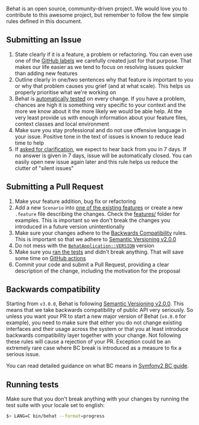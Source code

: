 Behat is an open source, community-driven project. We would love you to contribute to
this awesome project, but remember to follow the few simple rules defined in this
document.

## Submitting an Issue

1. State clearly if it is a feature, a problem or refactoring. You can even use one
of the [GitHub labels](https://github.com/Behat/Behat/labels) we carefully created
just for that purpose. That makes our life easier as we tend to focus on resolving
issues quicker than adding new features
2. Outline clearly in one/two sentences why that feature is important to you or why
that problem causes you grief (and at what scale). This helps us properly prioritise
what we're working on
3. Behat is [automatically tested](https://github.com/Behat/Behat/actions) on every change.
If you have a problem, chances are high it is something very specific to your context
and the more we know about it the more likely we would be able help. At the very least
provide us with enough information about your feature files, context classes and local
environment
4. Make sure you stay professional and do not use offensive language in your issue.
Positive tone in the text of issues is known to reduce lead time to help
5. If [asked for clarification](https://github.com/Behat/Behat/labels/requires%20clarification),
we expect to hear back from you in 7 days. If no answer is given in 7 days, issue will
be automatically closed. You can easily open new issue again later and this rule helps
us reduce the clutter of "silent issues"

## Submitting a Pull Request

1. Make your feature addition, bug fix or refactoring
2. Add a new `Scenario` into [one of the existing features](features) or create a new `.feature` file describing
the changes. Check the [features/](features) folder for examples. This is important so we don't break the
changes you introduced in a future version unintentionally
3. Make sure your changes adhere to the [Backwards Compatibility](#backwards-compatibility) rules. This is important
so that we adhere to [Semantic Versioning v2.0.0](http://semver.org/spec/v2.0.0.html)
5. Do not mess with the [`BehatApplication::VERSION`](src/Behat/Behat/ApplicationFactory.php#L48) version
6. Make sure you [ran the tests](#running-tests) and didn't break anything. That will save some time on
[GitHub actions](https://github.com/Behat/Behat/actions)
7. Commit your code and submit a Pull Request, providing a clear description of the change, including
the motivation for the proposal

## Backwards compatibility

Starting from `v3.0.0`, Behat is following [Semantic Versioning v2.0.0](http://semver.org/spec/v2.0.0.html).
This means that we take backwards compatibility of public API very seriously. So unless you want your PR to start a
new major version of Behat (`v4.0.0` for example), you need to make sure that either you do not change existing
interfaces and their usage across the system or that you at least introduce backwards compatibility layer together with
your change. Not following these rules will cause a rejection of your PR. Exception could be an extremely rare case
where BC break is introduced as a measure to fix a serious issue.

You can read detailed guidance on what BC means in [Symfony2 BC guide](http://symfony.com/doc/current/contributing/code/bc.html).

## Running tests

Make sure that you don't break anything with your changes by running the test
suite with your locale set to english:

```bash
$> LANG=C bin/behat --format=progress
```

